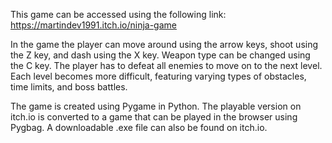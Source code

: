 This game can be accessed using the following link: https://martindev1991.itch.io/ninja-game

In the game the player can move around using the arrow keys, shoot using the Z key, and dash using the X key. Weapon type can be changed using the C key.
The player has to defeat all enemies to move on to the next level. Each level becomes more difficult, featuring varying types of obstacles, time limits, and boss battles. 

The game is created using Pygame in Python. The playable version on itch.io is converted to a game that can be played in the browser using Pygbag. A downloadable .exe file can also be found on itch.io.
